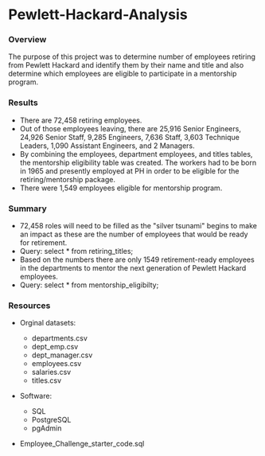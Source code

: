 # Pewlett-Hackard-Analysis

### Overview
The purpose of this project was to determine number of employees retiring from Pewlett Hackard and identify them by their name and title and also determine which employees are eligible to participate in a mentorship program.

### Results 
* There are 72,458 retiring employees.
* Out of those employees leaving, there are 25,916 Senior Engineers, 24,926 Senior Staff, 9,285 Engineers,     7,636 Staff, 3,603 Technique Leaders, 1,090 Assistant Engineers, and 2 Managers.
* By combining the employees, department employees, and titles tables, the mentorship eligibility table was   created. The workers had to be born in 1965 and presently employed at PH in order to be   eligible for the   retiring/mentorship package.
* There were 1,549 employees eligible for mentorship program.

### Summary
* 72,458 roles will need to be filled as the "silver tsunami" begins to make an impact as these are the     number of employees that would be ready for retirement.
* Query: select * from retiring_titles;
* Based on the numbers there are only 1549 retirement-ready employees in the departments to mentor the     next generation of Pewlett Hackard employees. 
* Query: select * from mentorship_eligibilty;

### Resources
* Orginal datasets:

  * departments.csv
  * dept_emp.csv
  * dept_manager.csv
  * employees.csv
  * salaries.csv
  * titles.csv
* Software:
  * SQL
  * PostgreSQL
  * pgAdmin
* Employee_Challenge_starter_code.sql
